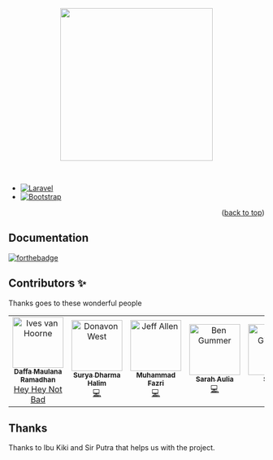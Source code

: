 <p align="center">
  <a href="https://smkn2-bjm.sch.id/">
    <img src="https://encrypted-tbn0.gstatic.com/images?q=tbn:ANd9GcRbzD03iHma9mkeBozQwTNgb7SKdxTB298ajA&usqp=CAU" height="300px">
  </a>
</p>

&nbsp;
* [![Laravel](https://laravel.com/img/logotype.min.svg)](https://laravel.com)
* [![Bootstrap](https://www.digitalentropy.co.uk/wp-content/uploads/2021/08/bootstrap.png)](https://getbootstrap.com)

<p align="right">(<a href="#top">back to top</a>)</p>

## Documentation

[![forthebadge](http://forthebadge.com/images/badges/built-with-love.svg)](http://forthebadge.com)

## Contributors ✨

Thanks goes to these wonderful people

<!-- ALL-CONTRIBUTORS-LIST:START - Do not remove or modify this section -->
<!-- prettier-ignore-start -->
<!-- markdownlint-disable -->
<table>
  <tr>
    <td align="center">
    <a href="https://www.instagram.com/daffapark_/">
    <img src="https://static.wikia.nocookie.net/mobile-legends/images/0/01/Hero071-portrait.png/revision/latest/top-crop/width/360/height/360?cb=20220525164426" width="100px;" alt="Ives van Hoorne"/>
    <br />
    <sub>
    <b>Daffa Maulana Ramadhan</b>
    </sub>
    </a>
    <br />
    <a href="#question-CompuIves" title="Answering Questions">Hey Hey Not Bad</a>
    <a href="https://github.com/codesandbox/codesandbox-client/issues?q=author%3ACompuIves">
    <a href="https://github.com/codesandbox/codesandbox-client/commits?author=CompuIves"></td>
    <td align="center">
    <a href="https://www.instagram.com/surya.dhl/">
    <img src="https://encrypted-tbn0.gstatic.com/images?q=tbn:ANd9GcQmstFp6jtFIppkzGYGCSnsVeUWrIAHIJnZyg&usqp=CAU" width="100px;" alt="Donavon West">
    <br />
    <sub>
    <b>Surya Dharma Halim</b>
    </sub>
    </a>
    <br />
    <a href="https://github.com/codesandbox/codesandbox-client/commits?author=donavon" title="Code">💻</a>
    </td>
    <td align="center">
    <a href="https://www.instagram.com/fazri70/">
    <img src="https://encrypted-tbn0.gstatic.com/images?q=tbn:ANd9GcSPpd2dKUULlTHDgoufs2wFrK7KQlYsPp5WFw&usqp=CAU" width="100px;" alt="Jeff Allen"/>
    <br />
    <sub>
    <b>Muhammad Fazri</b>
    </sub>
    </a>
    <br />
    <a href="https://github.com/codesandbox/codesandbox-client/commits?author=vueu" title="Code">💻</a>
    </td>
    <td align="center">
    <a href="https://www.instagram.com/sarahaulia.z/">
    <img src="https://cdn1-production-images-kly.akamaized.net/g7U0DsHebmKK6go4L_jhNwMNRD8=/1200x1200/smart/filters:quality(75):strip_icc():format(webp)/kly-media-production/medias/869253/original/042739000_1430826088-Cover.jpg" width="100px;" alt="Ben Gummer"/>
    <br />
    <sub>
    <b>Sarah Aulia</b>
    </sub>
    </a>
    <br />
    <a href="https://github.com/codesandbox/codesandbox-client/commits?author=bengummer" title="Code">💻</a>
    </td>
    <td align="center">
    <a href="https://www.instagram.com/vviviaaaa/?hl=id">
    <img src="https://encrypted-tbn0.gstatic.com/images?q=tbn:ANd9GcSBHA2wU8Uo2Sv26iLP3kcWpLBTnkRwzlzjZQ&usqp=CAU" width="100px;" alt="James Gillmore"/><br />
    <sub>
    <b>Selvia</b>
    </sub>
    </a>
    <br />
    <a href="https://github.com/codesandbox/codesandbox-client/commits?author=faceyspacey" title="Code">💻</a> <a href="https://github.com/codesandbox/codesandbox-client/issues?q=author%3Afaceyspacey" title="Bug reports">🐛</a>
    </td>
    <td align="center">
    <a href="https://instagram.com/novalds_?igshid=YmMyMTA2M2Y=">
    <img src="https://www.meme-arsenal.com/memes/dead400ff8cf8392baa440de22fb15cf.jpg" width="100px;" alt="Ade Viankakrisna Fadlil"/>
    <br />
    <sub>
    <b>Muhammad Naufal</b>
    </sub>
    </a>
    <br />
    <a href="https://github.com/codesandbox/codesandbox-client/commits?author=viankakrisna" title="Code">💻</a></td>
  </tr>
  </table>

<!-- markdownlint-enable -->
<!-- prettier-ignore-end -->
<!-- ALL-CONTRIBUTORS-LIST:END -->

## Thanks

Thanks to Ibu Kiki and Sir Putra that helps us with the project.
